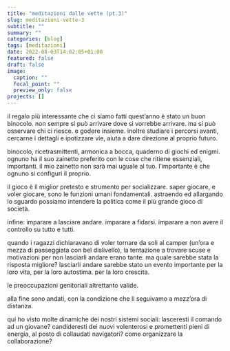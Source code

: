```yaml
---
title: "meditazioni dalle vette (pt.3)"
slug: meditazioni-vette-3
subtitle: ""
summary: ""
categories: [blog]
tags: [meditazioni]
date: 2022-08-03T14:02:05+01:00
featured: false
draft: false
image:
  caption: ""
  focal_point: ""
  preview_only: false
projects: []
---
```


il regalo più interessante che ci siamo fatti quest’anno è stato un buon binocolo.
non sempre si può arrivare dove si vorrebbe arrivare. ma si può osservare chi ci riesce. e godere insieme. inoltre studiare i percorsi avanti, cercarne i dettagli e ipotizzare vie, aiuta a dare direzione al proprio futuro.

binocolo, ricetrasmittenti, armonica a bocca, quaderno di giochi ed enigmi. ognuno ha il suo zainetto preferito con le cose che ritiene essenziali, importanti. il mio zainetto non sarà mai uguale al tuo. l’importante è che ognuno si  configuri il proprio. 

il gioco è il miglior pretesto e strumento per socializzare. saper giocare, e voler giocare, sono le funzioni umani fondamentali. astraendo ed allargando lo sguardo possiamo intendere la politica come il più grande gioco di società. 

infine: imparare a lasciare andare. imparare a fidarsi. imparare a non avere il controllo su tutto e tutti. 

quando i ragazzi dichiaravano di voler tornare da soli al camper (un’ora e mezza di passeggiata con bel dislivello), la tentazione a trovare scuse e motivazioni per non lasciarli andare erano tante. ma quale sarebbe stata la risposta migliore? 
lasciarli andare sarebbe stato un evento importante per la loro vita, per la loro autostima. per la loro crescita.

le preoccupazioni genitoriali altrettanto valide.

alla fine sono andati, con la condizione che li seguivamo a mezz’ora di distanza. 

qui ho visto molte dinamiche dei nostri sistemi sociali: lasceresti il comando ad un giovane? candideresti dei nuovi volenterosi e promettenti pieni di energia, al posto di collaudati navigatori? come organizzare la collaborazione?